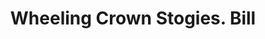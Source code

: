 ---
doi: 10.7916/D8N3184F
date_other: '1931'
date_other_textual: '1931'
form: printed ephemera
genre:
- Invoices
name:
- Wheeling Crown Stogies
- Augustus Pollack
object_in_context_url: https://biggert.cul.columbia.edu/items/view/ave_biggert_01719
subject_hierarchical_geographic:
- Wheeling, West Virginia, United States
subject_name:
- Wheeling Crown Stogies
- Augustus Pollack
title: Wheeling Crown Stogies. Bill
sort_title: Wheeling Crown Stogies. Bill
call_number: ave_biggert_01719
coordinates:
- 40.07027777777778,-80.69861111111112
pid: ave_biggert_01719
identifiers: ave_biggert_01719
thumbnail: https://derivativo-3.library.columbia.edu/iiif/2/ldpd:490718/full/!256,256/0/native.jpg
permalink: "/items/ave_biggert_01719/"
layout: iiif-image-page
---